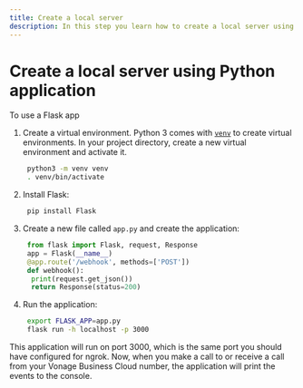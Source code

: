```yaml
---
title: Create a local server
description: In this step you learn how to create a local server using a Python application.
---
```


# Create a local server using Python application

To use a Flask app

1. Create a virtual environment. Python 3 comes with [`venv`](https://docs.python.org/3/library/venv.html#module-venv) to create virtual environments. In your project directory, create a new virtual environment and activate it.
        
    ```bash
     python3 -m venv venv
     . venv/bin/activate
    ```

2. Install Flask:

    ```bash
     pip install Flask
    ```

3. Create a new file called `app.py` and create the application:
    
    ```python
     from flask import Flask, request, Response
     app = Flask(__name__)
     @app.route('/webhook', methods=['POST'])
     def webhook():
      print(request.get_json())
      return Response(status=200)
    ```

4. Run the application:
    ```bash
     export FLASK_APP=app.py
     flask run -h localhost -p 3000
    ```

This application will run on port 3000, which is the same port you should have configured for ngrok. Now, when you make a call to or receive a call from your Vonage Business Cloud number, the application will print the events to the console.
